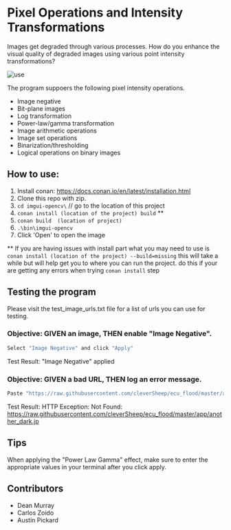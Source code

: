 # Pixel Operations and Intensity Transformations

Images get degraded through various processes. How do you enhance the visual quality of degraded images using various point intensity transformations?

![use](https://media.giphy.com/media/H5QuTLeUZUwMne6iGz/giphy.gif)

The program suppoers the following pixel intensity operations.
- Image negative
- Bit-plane images
- Log transformation
- Power-law/gamma transformation
- Image arithmetic operations
- Image set operations
- Binarization/thresholding
- Logical operations on binary images

## How to use:
1. Install conan: https://docs.conan.io/en/latest/installation.html
2. Clone this repo with zip.
3. `cd imgui-opencv\` // go to the location of this project
4. `conan install (location of the project) build` **
5. `conan build  (location of project)`
6. `.\bin\imgui-opencv`
7. Click 'Open' to open the image

** If you are having issues with install part what you may need to use is `conan install (location of the project) --build=missing` this will take a while but will help get you to where you can run the project. do this if your are getting any errors when trying `conan install` step

## Testing the program
Please visit the test_image_urls.txt file for a list of urls you can use for testing.
### Objective: GIVEN an image, THEN enable "Image Negative".
```sh
Select "Image Negative" and click "Apply"
```
Test Result: "Image Negative" applied
### Objective: GIVEN a bad URL, THEN log an error message.
```sh
Paste "https://raw.githubusercontent.com/cleverSheep/ecu_flood/master/app/another_dark.jp" into the URL input and click "Apply"
```
Test Result: HTTP Exception: Not Found: https://raw.githubusercontent.com/cleverSheep/ecu_flood/master/app/another_dark.jp

## Tips
When applying the "Power Law Gamma" effect, make sure to enter the appropriate values in your terminal after you click apply.

## Contributors
* Dean Murray
* Carlos Zoido
* Austin Pickard
